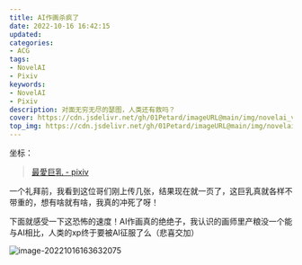 ```yaml
---
title: AI作画杀疯了
date: 2022-10-16 16:42:15
updated: 
categories: 
- ACG
tags: 
- NovelAI
- Pixiv
keywords:
- NovelAI
- Pixiv
description: 对面无穷无尽的瑟图，人类还有救吗？
cover: https://cdn.jsdelivr.net/gh/01Petard/imageURL@main/img/novelai_vedio_cut.png
top_img: https://cdn.jsdelivr.net/gh/01Petard/imageURL@main/img/novelai_vedio_cut.png
---
```


坐标：

> [最愛巨乳 - pixiv](https://www.pixiv.net/users/43641095)

一个礼拜前，我看到这位哥们刚上传几张，结果现在就一页了，这巨乳真就各样不带重的，想有啥就有啥，我真的冲死了呀！

下面就感受一下这恐怖的速度！AI作画真的绝绝子，我认识的画师里产粮没一个能与AI相比，人类的xp终于要被AI征服了么（悲喜交加）

![image-20221016163632075](https://cdn.jsdelivr.net/gh/01Petard/imageURL@main/img/image-20221016163632075.png)

